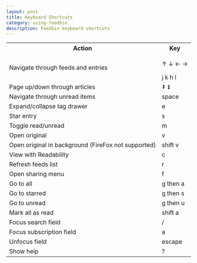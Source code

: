 ```yaml
---
layout: post
title: Keyboard Shortcuts
category: using-feedbin
description: Feedbin keyboard shortcuts
---
```


<table class="table table-bordered">
  <tr>
    <th>Action</th>
    <th>Key</th>
  </tr>
  <tr>
    <td>Navigate through feeds and entries</td>
    <td>
      <p><span class="key">↑</span> <span class="key">↓</span> <span class="key">←</span> <span class="key">→</span></p>
      <span class="key">j</span> <span class="key">k</span> <span class="key">h</span> <span class="key">l</span>
    </td>
  </tr>
  <tr>
    <td>Page up/down through articles</td>
    <td><span class="key">⇞</span> <span class="key">⇟</span></td>
  </tr>
  <tr>
    <td>Navigate through unread items</td>
    <td><span class="key wide">space</span></td>
  </tr>
  <tr>
    <td>Expand/collapse tag drawer</td>
    <td><span class="key">e</span></td>
  </tr>
  <tr>
    <td>Star entry</td>
    <td><span class="key">s</span></td>
  </tr>
  <tr>
    <td>Toggle read/unread</td>
    <td><span class="key">m</span></td>
  </tr>
  <tr>
    <td>Open original</td>
    <td><span class="key">v</span></td>
  </tr>
  <tr>
    <td>Open original in background (FireFox not supported)</td>
    <td><span class="key wide">shift</span> <span class="key">v</span></td>
  </tr>
  <tr>
    <td>View with Readability</td>
    <td><span class="key">c</span></td>
  </tr>
  <tr>
    <td>Refresh feeds list</td>
    <td><span class="key">r</span></td>
  </tr>
  <tr>
    <td>Open sharing menu</td>
    <td><span class="key">f</span></td>
  </tr>
  <tr>
    <td>Go to all</td>
    <td><span class="key">g</span> then <span class="key">a</span></td>
  </tr>
  <tr>
    <td>Go to starred</td>
    <td><span class="key">g</span> then <span class="key">s</span></td>
  </tr>
  <tr>
    <td>Go to unread</td>
    <td><span class="key">g</span> then <span class="key">u</span></td>
  </tr>
  <tr>
    <td>Mark all as read</td>
    <td><span class="key wide">shift</span> <span class="key">a</span></td>
  </tr>
  <tr>
    <td>Focus search field</td>
    <td><span class="key">/</span></td>
  </tr>
  <tr>
    <td>Focus subscription field</td>
    <td><span class="key">a</span></td>
  </tr>
  <tr>
    <td>Unfocus field</td>
    <td><span class="key wide">escape</span></td>
  </tr>
  <tr>
    <td>Show help</td>
    <td><span class="key">?</span></td>
  </tr>
</table>
